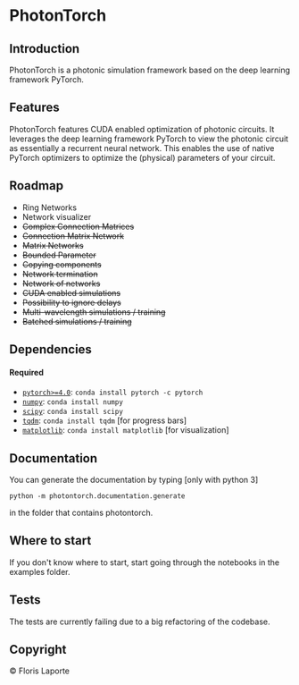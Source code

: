 # PhotonTorch

## Introduction
PhotonTorch is a photonic simulation framework based on the deep learning framework PyTorch.

## Features
PhotonTorch features CUDA enabled optimization of photonic circuits. It leverages the
deep learning framework PyTorch to view the photonic circuit as essentially a recurrent
neural network. This enables the use of native PyTorch optimizers to optimize the
(physical) parameters of your circuit.

## Roadmap
* Ring Networks
* Network visualizer
* ~~Complex Connection Matrices~~
* ~~Connection Matrix Network~~
* ~~Matrix Networks~~
* ~~Bounded Parameter~~
* ~~Copying components~~
* ~~Network termination~~
* ~~Network of networks~~
* ~~CUDA enabled simulations~~
* ~~Possibility to ignore delays~~
* ~~Multi-wavelength simulations / training~~
* ~~Batched simulations / training~~

## Dependencies
#### Required
* [`pytorch>=4.0`](http://pytorch.org/): `conda install pytorch -c pytorch`
* [`numpy`](http://www.numpy.org/): `conda install numpy`
* [`scipy`](http://www.scipy.org/): `conda install scipy`
* [`tqdm`](https://pypi.python.org/pypi/tqdm): `conda install tqdm` [for progress bars]
* [`matplotlib`](https://matplotlib.org/): `conda install matplotlib` [for visualization]

## Documentation
You can generate the documentation by typing [only with python 3]
```
python -m photontorch.documentation.generate
```
in the folder that contains photontorch.

## Where to start
If you don't know where to start, start going through the notebooks in the examples folder.

## Tests
The tests are currently failing due to a big refactoring of the codebase.

## Copyright
© Floris Laporte
